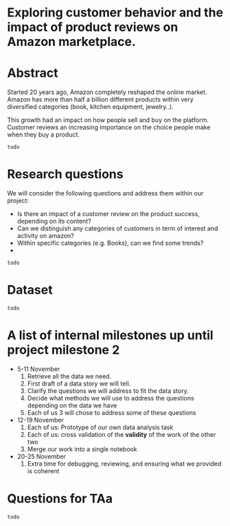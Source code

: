 # Exploring customer behavior and the impact of product reviews on Amazon marketplace.

# Abstract

Started 20 years ago, Amazon completely reshaped the online market.
Amazon has more than half a billion different products within very diversified categories (book, kitchen equipment, jewelry..).

This growth had an impact on how people sell and buy on the platform.
Customer reviews an increasing importance on the choice people make when they buy a product.

`todo`

# Research questions
We will consider the following questions and address them within our project:
- Is there an impact of a customer review on the product success, depending on its content?
- Can we distinguish any categories of customers in term of interest and activity on amazon?
- Within specific categories (e.g. Books), can we find some trends?
- 

`todo`

# Dataset
`todo`

# A list of internal milestones up until project milestone 2
- 5-11 November
    1. Retrieve all the data we need.
    2. First draft of a data story we will tell.
    3. Clarify the questions we will address to fit the data story.
    4. Decide what methods we will use to address the questions depending on the data we have
    5. Each of us 3 will chose to address some of these questions
- 12-19 November
    1. Each of us: Prototype of our own data analysis task
    2. Each of us: cross validation of the **validity** of the work of the other two
    3. Merge our work into a single notebook
- 20-25 November
    1. Extra time for debugging, reviewing, and ensuring what we provided is coherent

# Questions for TAa
`todo`
